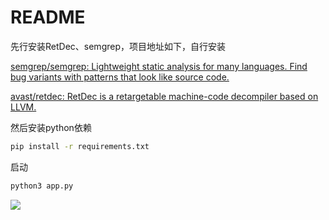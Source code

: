 # README

先行安装RetDec、semgrep，项目地址如下，自行安装

[semgrep/semgrep: Lightweight static analysis for many languages. Find bug variants with patterns that look like source code.](https://github.com/semgrep/semgrep)

[avast/retdec: RetDec is a retargetable machine-code decompiler based on LLVM.](https://github.com/avast/retdec)

然后安装python依赖

```bash
pip install -r requirements.txt
```

启动

```bash
python3 app.py
```

[![](https://cdn.jsdelivr.net/gh/korey0sh1/clouding@master/data/20250609170607.png)](https://player.bilibili.com/player.html?isOutside=true&aid=114652591687020&bvid=BV1RLTezREoR&cid=30403725010&p=1)


